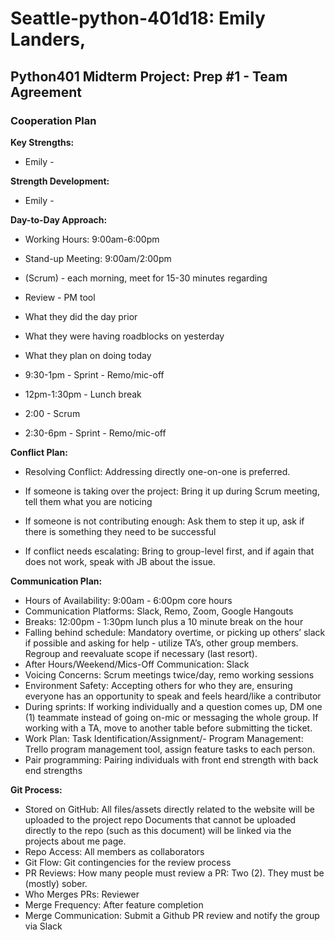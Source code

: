 # Seattle-python-401d18: Emily Landers,

## Python401 Midterm Project: Prep #1 - Team Agreement

### Cooperation Plan

**Key Strengths:**
- Emily -


**Strength Development:**
- Emily - 

**Day-to-Day Approach:**
- Working Hours: 9:00am-6:00pm
- Stand-up Meeting: 9:00am/2:00pm 
- (Scrum) - each morning, meet for 15-30 minutes regarding
- Review - PM tool
- What they did the day prior
- What they were having roadblocks on yesterday 
- What they plan on doing today

- 9:30-1pm - Sprint - Remo/mic-off 
- 12pm-1:30pm - Lunch break
- 2:00 - Scrum
- 2:30-6pm - Sprint - Remo/mic-off 

**Conflict Plan:**

- Resolving Conflict: Addressing directly one-on-one is preferred.

- If someone is taking over the project: Bring it up during Scrum meeting, tell them what you are noticing

- If someone is not contributing enough: Ask them to step it up, ask if there is something they need to be successful

- If conflict needs escalating: Bring to group-level first, and if again that does not work, speak with JB about the issue.

**Communication Plan:**

- Hours of Availability: 9:00am - 6:00pm core hours
- Communication Platforms: Slack, Remo, Zoom, Google Hangouts
- Breaks: 12:00pm - 1:30pm lunch plus a 10 minute break on the hour
- Falling behind schedule: Mandatory overtime, or picking up others’ slack if possible and asking for help - utilize TA’s, other group members. Regroup and reevaluate scope if necessary (last resort). 
- After Hours/Weekend/Mics-Off Communication: Slack
- Voicing Concerns: Scrum meetings twice/day, remo working sessions
- Environment Safety: Accepting others for who they are, ensuring everyone has an opportunity to speak and feels heard/like a contributor
- During sprints: If working individually and a question comes up, DM one (1)  teammate instead of going on-mic or messaging the whole group. If working with a TA, move to another table before submitting the ticket.
- Work Plan:
Task Identification/Assignment/- Program Management: 
Trello program management tool, assign feature tasks to each person.
- Pair programming: Pairing individuals with front end strength with back end strengths

**Git Process:**

- Stored on GitHub:
All files/assets directly related to the website will be uploaded to the project repo
Documents that cannot be uploaded directly to the repo (such as this document) will be linked via the projects about me page.
- Repo Access: All members as collaborators
- Git Flow:
Git contingencies for the review process
- PR Reviews:
How many people must review a PR: Two (2). They must be (mostly) sober.
- Who Merges PRs: Reviewer
- Merge Frequency: After feature completion
- Merge Communication: Submit a Github PR review and notify the group via Slack
